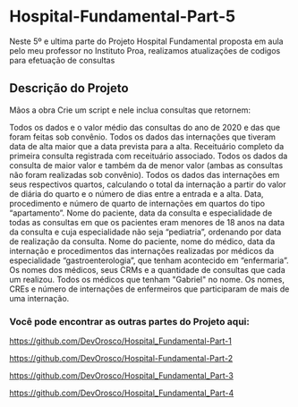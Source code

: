 # Hospital-Fundamental-Part-5
Neste 5º e ultima parte do Projeto Hospital Fundamental proposta em aula pelo meu professor no Instituto Proa, realizamos atualizações de codigos para efetuação de consultas

## Descrição do Projeto

Mãos a obra Crie um script e nele inclua consultas que retornem:

Todos os dados e o valor médio das consultas do ano de 2020 e das que foram feitas sob convênio. Todos os dados das internações que tiveram data de alta maior que a data prevista para a alta. Receituário completo da primeira consulta registrada com receituário associado. Todos os dados da consulta de maior valor e também da de menor valor (ambas as consultas não foram realizadas sob convênio). Todos os dados das internações em seus respectivos quartos, calculando o total da internação a partir do valor de diária do quarto e o número de dias entre a entrada e a alta. Data, procedimento e número de quarto de internações em quartos do tipo “apartamento”. Nome do paciente, data da consulta e especialidade de todas as consultas em que os pacientes eram menores de 18 anos na data da consulta e cuja especialidade não seja “pediatria”, ordenando por data de realização da consulta. Nome do paciente, nome do médico, data da internação e procedimentos das internações realizadas por médicos da especialidade “gastroenterologia”, que tenham acontecido em “enfermaria”. Os nomes dos médicos, seus CRMs e a quantidade de consultas que cada um realizou. Todos os médicos que tenham "Gabriel" no nome. Os nomes, CREs e número de internações de enfermeiros que participaram de mais de uma internação.

### Você pode encontrar as outras partes do Projeto aqui:

https://github.com/DevOrosco/Hospital_Fundamental-Part-1

https://github.com/DevOrosco/Hospital-Fundamental-Part-2

https://github.com/DevOrosco/Hospital_Fundamental_Part-3

https://github.com/DevOrosco/Hospital_Fundamental_Part-4
